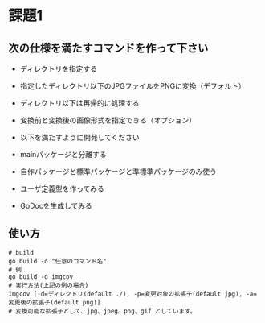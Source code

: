 # 課題1
## 次の仕様を満たすコマンドを作って下さい
- ディレクトリを指定する

- 指定したディレクトリ以下のJPGファイルをPNGに変換（デフォルト）

- ディレクトリ以下は再帰的に処理する

- 変換前と変換後の画像形式を指定できる（オプション）

- 以下を満たすように開発してください

- mainパッケージと分離する

- 自作パッケージと標準パッケージと準標準パッケージのみ使う

- ユーザ定義型を作ってみる

- GoDocを生成してみる

## 使い方
```
# build
go build -o "任意のコマンド名"
# 例
go build -o imgcov
# 実行方法(上記の例の場合)
imgcov [-d=ディレクトリ(default ./), -p=変更対象の拡張子(default jpg), -a=変更後の拡張子(default png)]
# 変換可能な拡張子として、jpg、jpeg、png、gif としています。
```


